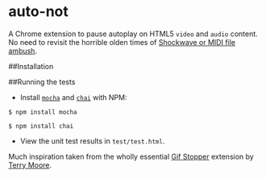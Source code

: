auto-not
========

A Chrome extension to pause autoplay on HTML5 `video` and `audio` content. No need to revisit the horrible olden times of [Shockwave or MIDI file ambush](http://xkcd.com/134/).


##Installation

##Running the tests

- Install [`mocha`](http://visionmedia.github.io/mocha/) and [`chai`](http://chaijs.com/guide/installation/) with NPM:

````
$ npm install mocha
````

````
$ npm install chai
````


- View the unit test results in `test/test.html`.

Much inspiration taken from the wholly essential [Gif Stopper](https://chrome.google.com/webstore/detail/gif-stopper/eaebhojnielfeoillcfnbmkgliokndkm) extension by [Terry Moore](http://motersho.com/blog/).
